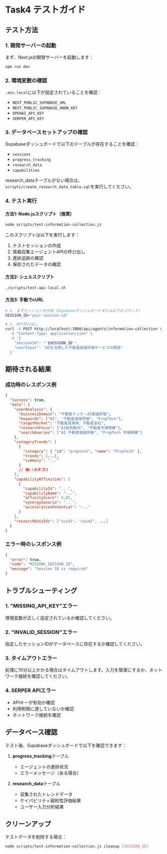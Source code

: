 # Task4 テストガイド

## テスト方法

### 1. 開発サーバーの起動

まず、Next.jsの開発サーバーを起動します：

```bash
npm run dev
```

### 2. 環境変数の確認

`.env.local`に以下が設定されていることを確認：
- `NEXT_PUBLIC_SUPABASE_URL`
- `NEXT_PUBLIC_SUPABASE_ANON_KEY`
- `OPENAI_API_KEY`
- `SERPER_API_KEY`

### 3. データベースセットアップの確認

Supabaseダッシュボードで以下のテーブルが存在することを確認：
- `sessions`
- `progress_tracking`
- `research_data`
- `capabilities`

research_dataテーブルがない場合は、`scripts/create_research_data_table.sql`を実行してください。

### 4. テスト実行

#### 方法1: Node.jsスクリプト（推奨）

```bash
node scripts/test-information-collection.js
```

このスクリプトは以下を実行します：
1. テストセッションの作成
2. 情報収集エージェントAPIの呼び出し
3. 進捗追跡の確認
4. 保存されたデータの確認

#### 方法2: シェルスクリプト

```bash
./scripts/test-api-local.sh
```

#### 方法3: 手動でcURL

```bash
# 1. まずセッションを作成（Supabaseダッシュボードまたは以下のコマンド）
SESSION_ID="your-session-id"

# 2. API呼び出し
curl -X POST http://localhost:3000/api/agents/information-collection \
  -H "Content-Type: application/json" \
  -d '{
    "sessionId": "'$SESSION_ID'",
    "userInput": "AIを活用した不動産価値評価サービスの開発"
  }'
```

## 期待される結果

### 成功時のレスポンス例

```json
{
  "success": true,
  "data": {
    "userAnalysis": {
      "businessDomain": "不動産テック・AI価値評価",
      "keywords": ["AI", "不動産価値評価", "PropTech"],
      "targetMarket": "不動産投資家、不動産会社",
      "researchFocus": ["AI技術動向", "不動産市場規模"],
      "searchQueries": ["AI 不動産価値評価", "PropTech 市場規模"]
    },
    "categoryTrends": [
      {
        "category": { "id": "proptech", "name": "PropTech" },
        "trends": [...],
        "summary": "..."
      }
      // 他11カテゴリ
    ],
    "capabilityAffinities": [
      {
        "capabilityId": "...",
        "capabilityName": "...",
        "affinityScore": 0.85,
        "synergySenario": "...",
        "accelerationPotential": "..."
      }
    ],
    "researchDataIds": ["uuid1", "uuid2", ...]
  }
}
```

### エラー時のレスポンス例

```json
{
  "error": true,
  "code": "MISSING_SESSION_ID",
  "message": "Session ID is required"
}
```

## トラブルシューティング

### 1. "MISSING_API_KEY"エラー

環境変数が正しく設定されているか確認してください。

### 2. "INVALID_SESSION"エラー

指定したセッションIDがデータベースに存在するか確認してください。

### 3. タイムアウトエラー

処理に10分以上かかる場合はタイムアウトします。入力を簡潔にするか、ネットワーク接続を確認してください。

### 4. SERPER APIエラー

- APIキーが有効か確認
- 利用制限に達していないか確認
- ネットワーク接続を確認

## データベース確認

テスト後、Supabaseダッシュボードで以下を確認できます：

1. **progress_tracking**テーブル
   - エージェントの進捗状況
   - エラーメッセージ（ある場合）

2. **research_data**テーブル
   - 収集されたトレンドデータ
   - ケイパビリティ親和性評価結果
   - ユーザー入力分析結果

## クリーンアップ

テストデータを削除する場合：

```bash
node scripts/test-information-collection.js cleanup [SESSION_ID]
```